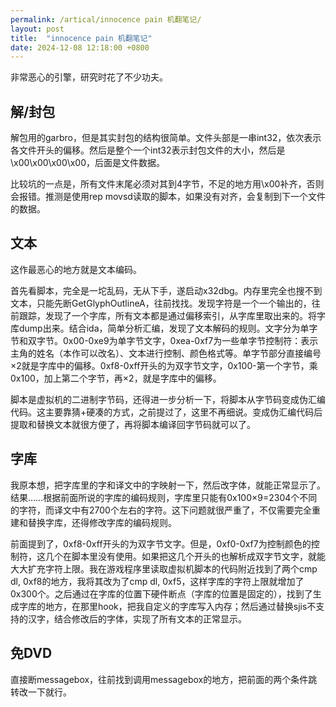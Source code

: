 ```yaml
---
permalink: /artical/innocence pain 机翻笔记/
layout: post
title:  "innocence pain 机翻笔记"
date: 2024-12-08 12:18:00 +0800
---
```


非常恶心的引擎，研究时花了不少功夫。

## 解/封包

解包用的garbro，但是其实封包的结构很简单。文件头部是一串int32，依次表示各文件开头的偏移。然后是整个一个int32表示封包文件的大小，然后是\x00\x00\x00\x00，后面是文件数据。

比较坑的一点是，所有文件末尾必须对其到4字节，不足的地方用\x00补齐，否则会报错。推测是使用rep movsd读取的脚本，如果没有对齐，会复制到下一个文件的数据。

## 文本

这作最恶心的地方就是文本编码。

首先看脚本，完全是一坨乱码，无从下手，遂启动x32dbg。内存里完全也搜不到文本，只能先断GetGlyphOutlineA，往前找找。发现字符是一个一个输出的，往前跟踪，发现了一个字库，所有文本都是通过偏移索引，从字库里取出来的。将字库dump出来。结合ida，简单分析汇编，发现了文本解码的规则。文字分为单字节和双字节。0x00-0xe9为单字节文字，0xea-0xf7为一些单字节控制符：表示主角的姓名（本作可以改名）、文本进行控制、颜色格式等。单字节部分直接编号×2就是字库中的偏移。0xf8-0xff开头的为双字节文字，0x100-第一个字节，乘0x100，加上第二个字节，再×2，就是字库中的偏移。

脚本是虚拟机的二进制字节码，还得进一步分析一下，将脚本从字节码变成伪汇编代码。这主要靠猜+硬凑的方式，之前提过了，这里不再细说。变成伪汇编代码后提取和替换文本就很方便了，再将脚本编译回字节码就可以了。

## 字库

我原本想，把字库里的字和译文中的字映射一下，然后改字体，就能正常显示了。结果……根据前面所说的字库的编码规则，字库里只能有0x100×9=2304个不同的字符，而译文中有2700个左右的字符。这下问题就很严重了，不仅需要完全重建和替换字库，还得修改字库的编码规则。

前面提到了，0xf8-0xff开头的为双字节文字。但是，0xf0-0xf7为控制颜色的控制符，这几个在脚本里没有使用。如果把这几个开头的也解析成双字节文字，就能大大扩充字符上限。我在游戏程序里读取虚拟机脚本的代码附近找到了两个cmp dl, 0xf8的地方，我将其改为了cmp dl, 0xf5，这样字库的字符上限就增加了0x300个。之后通过在字库的位置下硬件断点（字库的位置是固定的），找到了生成字库的地方，在那里hook，把我自定义的字库写入内存；然后通过替换sjis不支持的汉字，结合修改后的字体，实现了所有文本的正常显示。

## 免DVD

直接断messagebox，往前找到调用messagebox的地方，把前面的两个条件跳转改一下就行。
